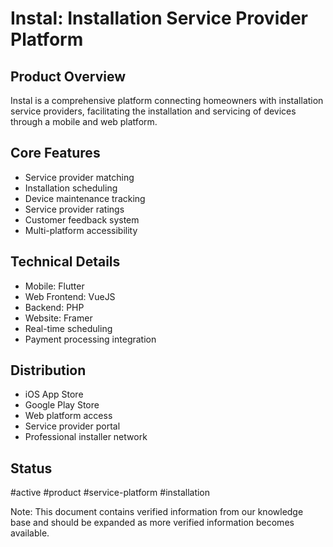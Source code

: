 # Instal: Installation Service Provider Platform

## Product Overview
Instal is a comprehensive platform connecting homeowners with installation service providers, facilitating the installation and servicing of devices through a mobile and web platform.

## Core Features
- Service provider matching
- Installation scheduling
- Device maintenance tracking
- Service provider ratings
- Customer feedback system
- Multi-platform accessibility

## Technical Details
- Mobile: Flutter
- Web Frontend: VueJS
- Backend: PHP
- Website: Framer
- Real-time scheduling
- Payment processing integration

## Distribution
- iOS App Store
- Google Play Store
- Web platform access
- Service provider portal
- Professional installer network

## Status
#active #product #service-platform #installation

Note: This document contains verified information from our knowledge base and should be expanded as more verified information becomes available.